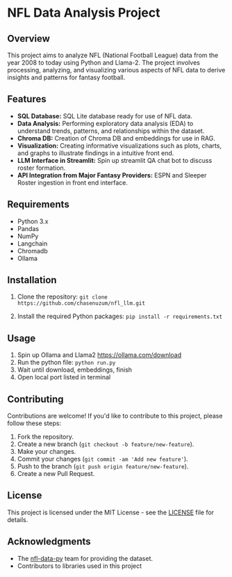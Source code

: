# NFL Data Analysis Project

## Overview
This project aims to analyze NFL (National Football League) data from the year 2008 to today using Python and Llama-2. The project involves processing, analyzing, and visualizing various aspects of NFL data to derive insights and patterns for fantasy football.

## Features
- **SQL Database:** SQL Lite database ready for use of NFL data.
- **Data Analysis:** Performing exploratory data analysis (EDA) to understand trends, patterns, and relationships within the dataset.
- **Chroma DB:** Creation of Chroma DB and embeddings for use in RAG.
- **Visualization:** Creating informative visualizations such as plots, charts, and graphs to illustrate findings in a intuitive front end.
- **LLM Interface in Streamlit:** Spin up streamlit QA chat bot to discuss roster formation.
- **API Integration from Major Fantasy Providers:** ESPN and Sleeper Roster ingestion in front end interface.

## Requirements
- Python 3.x
- Pandas
- NumPy
- Langchain
- Chromadb
- Ollama

## Installation
1. Clone the repository:
`git clone https://github.com/chasenuzum/nfl_llm.git`

2. Install the required Python packages:
`pip install -r requirements.txt`


## Usage
1. Spin up Ollama and Llama2 https://ollama.com/download
2. Run the python file:
`python run.py`
3. Wait until download, embeddings, finish
4. Open local port listed in terminal

## Contributing
Contributions are welcome! If you'd like to contribute to this project, please follow these steps:
1. Fork the repository.
2. Create a new branch (`git checkout -b feature/new-feature`).
3. Make your changes.
4. Commit your changes (`git commit -am 'Add new feature'`).
5. Push to the branch (`git push origin feature/new-feature`).
6. Create a new Pull Request.

## License
This project is licensed under the MIT License - see the [LICENSE](LICENSE) file for details.

## Acknowledgments
- The [nfl-data-py](https://pypi.org/project/nfl-data-py/) team for providing the dataset.
- Contributors to libraries used in this project